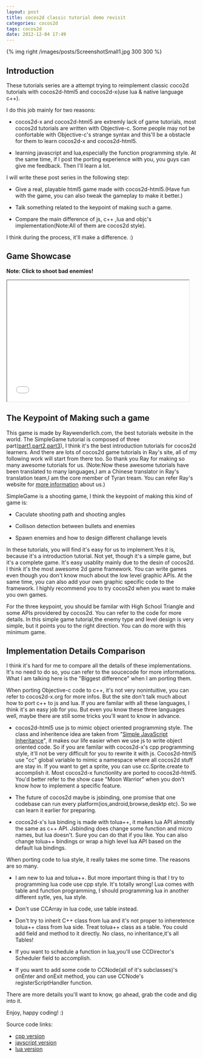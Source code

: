 ```yaml
---
layout: post
title: cocos2d classic tutorial demo revisit
categories: cocos2d
tags: cocos2d
date: 2012-12-04 17:49
---
```

{% img right /images/posts/ScreenshotSmall1.jpg 300 300 %}
## Introduction
These tutorials series are a attempt trying to reimplement classic coco2d tutorials with cocos2d-html5 and cocos2d-x(use lua & native language c++).

I do this job mainly for two reasons:

- cocos2d-x and cocos2d-html5 are extremly lack of game tutorials, most cocos2d tutorials are written with Objective-c. Some people may not be confortable with Objective-c's strange syntax and this'll be a obstacle for them to learn cocos2d-x and cocos2d-html5.

- learning javascript and lua,especially the function programming style. At the same time, if I post the porting experience with you, you guys can give me feedback. Then I'll learn a lot.


I will write these post series in the following step:

- Give a real, playable html5 game made with cocos2d-html5.(Have fun with the game, you can also tweak the gameplay to make it better.)

- Talk something related to the keypoint of making such a game.

- Compare the main difference of js, c++ ,lua and objc's implementation(Note:All of them are cocos2d style).

I think during the process, it'll make a difference. :)

<!--more-->

## Game Showcase

**Note: Click to shoot bad enemies!**
<iframe width="480" height="320" src="/games/SimpleGame/index.html"></iframe>

## The Keypoint of Making such a game

This game is made by Raywenderlich.com, the best tutorials website in the world. The SimpleGame tutorial is composed of three part([part1](http://www.raywenderlich.com/25736/how-to-make-a-simple-iphone-game-with-cocos2d-2-x-tutorial),[part2](http://www.raywenderlich.com/25791/rotating-turrets-how-to-make-a-simple-iphone-game-with-cocos2d-2-x-part-2),[part3](http://www.raywenderlich.com/25806/harder-monsters-and-more-levels-how-to-make-a-simple-iphone-game-with-cocos2d-2-x-part-3)), I think it's the best introduction tutorials for cocos2d learners. And there are lots of cocos2d game tutorials in Ray's site, all of my following work will start from there too. So thank you Ray for making so many awesome tutorials for us. (Note:Now these awesome tutorials have been translated to many languages,I am a Chinese translator in Ray's translation team,I am the core member of Tyran tream. You can refer Ray's website for [more information](http://www.raywenderlich.com/about#teamtyran) about us.)

SimpleGame is a shooting game, I think the keypoint of making this kind of game is:

- Caculate shooting path and shooting angles

- Collison detection between bullets and enemies

- Spawn enemies and how to design different challange levels

In these tutorials, you will find it's easy for us to implement.Yes it is, because it's a introduction tutorial. Not yet, though it's a simple game, but it's a complete game. It's easy usablity mainly due to the desin of cocos2d. I think it's the most awesome 2d game framework. You can write games even though you don't know much about the low level graphic APIs. At the same time, you can also add your own graphic specific code to the framework. I highly recommend you to try cocos2d when you want to make you own games.

For the three keypoint, you should be familar with High School Triangle and some APIs providered by cocos2d. You can refer to the code for more details. In this simple game tutorial,the enemy type and level design is very simple, but it points you to the right direction. You can do more with this minimum game.

## Implementation Details Comparison

I think it's hard for me to compare all the details of these implementations. It's no need to do so, you can refer to the soucecode for more informations. What I am talking here is the "Biggest difference" when I am porting them.

When porting Objective-c code to c++, it's not very nonintuitive, you can refer to cocos2d-x.org for more infos. But the site don't talk much about how to port c++ to js and lua. If you are familar with all these languages, I think it's an easy job for you. But even you know these three languages well, maybe there are still some tricks you'll want to know in advance.

- cocos2d-html5 use js to mimic object oriented programming style. The class and inheritence idea are taken from  "[Simple JavaScript Inheritance](http://ejohn.org/blog/simple-javascript-inheritance/)", it makes our life easier when we use js to write object oriented code. So if you are familar with cocos2d-x's cpp programming style, it'll not be very difficult for you to rewrite it with js. Cocos2d-html5 use "cc" global variable to mimic a namespace where all cocos2d stuff are stay in. If you want to get a sprite, you can use cc.Sprite.create to accomplish it. Most cocos2d-x functionlity are ported to cocos2d-html5. You'd better refer to the show case "Moon Warrior" when you don't know how to implement a specific feature.

- The future of cocos2d maybe is jsbinding, one promise that one codebase can run every platform(ios,android,browse,desktp etc). So we can learn it earlier for preparing.

- cocos2d-x's lua binding is made with tolua++, it makes lua API almostly the same as c++ API. Jsbinding does change some function and micro names, but lua doesn't. Sure you can do that if you like. You can also change tolua++ bindings or wrap a high level lua API based on the default lua bindings. 

When porting code to lua style, it really takes me some time. The reasons are so many.

- I am new to lua and tolua++. But more important thing is  that I try to programming lua code use cpp style. It's totally wrong! Lua comes with table and function programming, I should programming lua in another different sytle, yes, lua style. 

- Don't use CCArray in lua code, use table instead.

- Don't try to inherit C++ class from lua and it's not proper to inheretence tolua++ class from lua side. Treat tolua++ class as a table. You could add field and method to it directly. No class, no inheritance,it's all Tables!

- If you want to schedule a function in lua,you'll use CCDirector's Scheduler field to accomplish.

- If you want to add some code to CCNode(all of it's subclasses)'s onEnter and onExit method, you can use CCNode's registerScriptHandler function.

There are more details you'll want to know, go ahead, grab the code and dig into it.

Enjoy, happy coding! :)

Source code links:

- [cpp version](https://www.dropbox.com/s/ov5d1ltleb7pvmp/SimpleGame-cpp.zip)
- [javscript version](https://www.dropbox.com/s/zgwdqdhifbroqu3/SimpleGame-js.zip)
- [lua version](https://www.dropbox.com/s/t1nr3k31n26asm8/SimpleGame-lua.zip)
